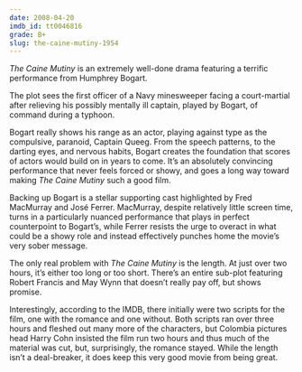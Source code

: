 ```yaml
---
date: 2008-04-20
imdb_id: tt0046816
grade: B+
slug: the-caine-mutiny-1954
---
```


_The Caine Mutiny_ is an extremely well-done drama featuring a terrific performance from Humphrey Bogart.

The plot sees the first officer of a Navy minesweeper facing a court-martial after relieving his possibly mentally ill captain, played by Bogart, of command during a typhoon.

Bogart really shows his range as an actor, playing against type as the compulsive, paranoid, Captain Queeg. From the speech patterns, to the darting eyes, and nervous habits, Bogart creates the foundation that scores of actors would build on in years to come. It’s an absolutely convincing performance that never feels forced or showy, and goes a long way toward making _The Caine Mutiny_ such a good film.

Backing up Bogart is a stellar supporting cast highlighted by Fred MacMurray and José Ferrer. MacMurray, despite relatively little screen time, turns in a particularly nuanced performance that plays in perfect counterpoint to Bogart’s, while Ferrer resists the urge to overact in what could be a showy role and instead effectively punches home the movie’s very sober message.

The only real problem with _The Caine Mutiny_ is the length. At just over two hours, it’s either too long or too short. There’s an entire sub-plot featuring Robert Francis and May Wynn that doesn’t really pay off, but shows promise.

Interestingly, according to the IMDB, there initially were two scripts for the film, one with the romance and one without. Both scripts ran over three hours and fleshed out many more of the characters, but Colombia pictures head Harry Cohn insisted the film run two hours and thus much of the material was cut, but, surprisingly, the romance stayed. While the length isn’t a deal-breaker, it does keep this very good movie from being great.
